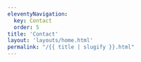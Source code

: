 ```yaml
---
eleventyNavigation:
  key: Contact
  order: 5
title: 'Contact'
layout: 'layouts/home.html'
permalink: "/{{ title | slugify }}.html"
---
```


